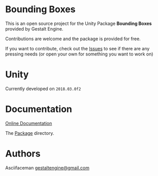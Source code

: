 # Bounding Boxes
This is an open source project for the Unity Package **Bounding Boxes** provided
by Gestalt Engine.

Contributions are welcome and the package is provided for free. 

If you want to contribute, check out the [Issues](https://github.com/Gestalt-Engine/BoundingBoxes/issues) to see if there are any pressing needs (or open your own for something you want to work on)

# Unity
Currently developed on `2018.03.0f2`

# Documentation
[Online Documentation](http://www.gestaltengine.com/bounding-boxes-documentation/)

The [Package](src/Packages/BoundingBoxes) directory.

# Authors
Asciifaceman <gestaltengine@gmail.com>